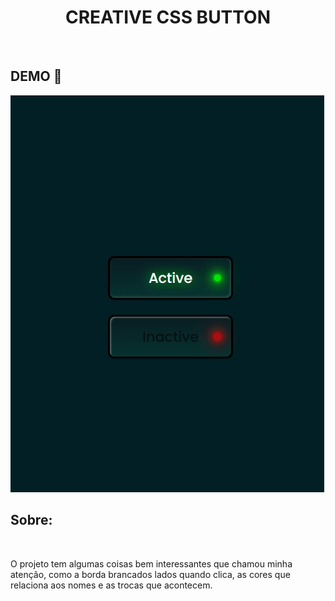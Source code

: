<h1 style="text-align: center; font-weight: bold;"> CREATIVE CSS BUTTON</h1> <br>

## DEMO 📸 <br>

![Alt text](https://github.com/Milenagms/emCSS/blob/master/imagens/CSS.gif)

## Sobre:
<br>

O projeto tem algumas coisas bem interessantes que chamou minha atenção, como a borda brancados lados quando clica, as cores que relaciona aos nomes e as trocas que acontecem.
